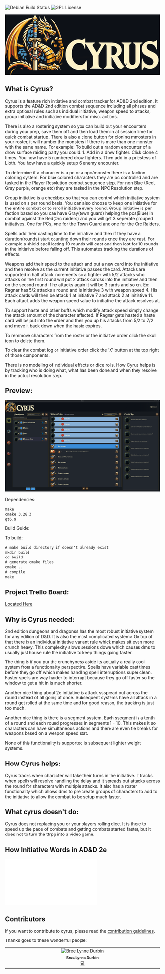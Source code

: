 ![Debian Build Status](https://img.shields.io/github/actions/workflow/status/BreeDurbin/cyrus/cmake-single-platform.yml?style=flat-square&logo=ubuntu&label=Ubuntu%20Build&color=#E95420)
![GPL License](https://img.shields.io/github/license/BreeDurbin/cyrus?style=flat-square&logo=gnu&label=License)


![alt text](./docs/image/CYRUS_BANNER.png)


## What is Cyrus?

Cyrus is a feature rich initiative and combat tracker for AD&D 2nd edition. It supports the AD&D 2nd edition combat sequence including all phases and extra optional rules such as indidual initiative, weapon speed to attacks, group initiative and initiative modifiers for misc. actions. 

There is also a rostering system so you can build out your encounters during your prep, save them off and then load them in at session time for quick combat startup. There is also a clone button for cloning mmosters in your roster, it will number the monsters if there is more than one monster with the same name. For example: To build out a random encounter of a drow surface raiding party you could: 1. Add in a drow fighter. Click clone 4 times. You now have 5 numbered drow fighters. Then add in a priestess of Lloth. You how have a quickly setup 6 enemy encounter.

To determine if a character is a pc or a npc/monster there is a faction coloring system. For blue colored characters they are pc controlled and are tasked in the Player Resolution combat sequence step. For non Blue (Red, Gray purple, orange etc) they are tasked in the NPC Resolution step.

Group initiative is a checkbox so that you can control which initiative system is used on a per round basis. You can also choose to keep one initiative for the entire combat or to reroll initiative every round. Group initiative is per faction based so you can have Gray(town guard) helping the pcs(Blue) in combat against the Red(Orc raiders) and you will get 3 seperate grouped initiatives. One for PCs, one for the Town Guard and one for the Orc Raiders.

Spells add their casting time to the initiative and then if they have a duration(rounds) start counting down their rounds once they are cast. For example a shield spell lasting 10 rounds will cast and then last for 10 rounds in the initiative before falling off. This automates tracking the durations of effects.

Weapons add their speed to the attack and put a new card into the initiative and then resolve as the current initiative passes the card. Attacks are supported in half attack increments so a fighter with 5/2 attacks who attacks on the first round will put 2 attack cardss into the initiative and then on the second round if he attacks again it will be 3 cards and so on. Ex: Ragnar has 5/2 attacks a round and is initiative 3 with weapon speed 4. His attack cards will then be attack 1 at initiative 7 and attack 2 at initiative 11. Each attack adds the weapon speed value to initiative the attack resolves at.

To support haste and other buffs which modify attack speed simply change the attack amount of the character affected. If Ragnar gets hasted a haste card will be put into the order and then you up his attacks from 5/2 to 7/2 and move it back down when the haste expires. 

To remmove characters from the roster or the initiative order click the skull icon to delete them.

To clear the combat log or initiative order click the 'X' button at the top right of those components.

There is no modeling of individual effects or dice rolls. How Cyrus helps is by tracking who is doing what, what has been done and when they resolve in the actual resolution step.

## Preview:
![preview](./docs/screenshots/CYRUS_PREVIEW_3.png)


Dependencies:
```
make
cmake 3.28.3
qt6.9
```
Build Guide:

To build:
```
# make build directory if doesn't already exist
mkdir build
cd build
# generate cmake files
cmake ..
# compile
make
```

## Project Trello Board:
[Located Here](https://trello.com/invite/b/68bbd304d3e025eda942d0c7/ATTI93e6d614c5540b3da8ed7a33a41a0e6689DAEC3A/project-cyrus)

## Why is Cyrus needed:

2nd edition dungeons and dragonss has the most robust initiative system for any edition of D&D. It is also the most complicated system> On top of that there is an individual initiative variant rule whick makes sit even more crunch heavy. This complexity slows sessions down which causes dms to usually just house rule the initiative to keep things going faster.

The thing is if you put the crunchyness aside its actually a really cool system from a functionality perspective. Spells have variable cast times before they go off which makes handling spell interruptions super clean. Faster spells are way harder to interrupt because they go off faster so the window to get a hit in is much shorter.

Another nice thing about 2e initiative is attack ssspread out across the round instead of all going at once. Subsequent systems have all attack in a round get rolled at the same time and for good reason, the tracking is just too much. 

Another nice thing is there is a segment system. Each ssegment is a tenth of a round and each round progresses in segments 1 - 10. This makes it so characters can have simultaneous actions and there are even tie breaks for weapons based on a weapon speed stat.

None of this functionality is supported is subsequent lighter weight systems.


## How Cyrus helps:

Cyrus tracks when character will take their turns in the initiative. It tracks when spells will resolve handling the delay and it spreads out attacks across the round for sharacters with multiple attacks. It also has a roster functionality which allows dms to pre create groups of characters to add to the initiative to allow the combat to be setup much faster.

## What cyrus doesn't do: 

Cyrus does not replacing you or your players rolling dice. It is there to speed up the pace of combats and getting combats started faster, but it does not to turn the ttrpg into a video game.

## How Initiative Words in AD&D 2e
![Initiative Rules](./INITIATIVE_RULES.md)


## Contributors

If you want to contribute to cyrus, please read the [contribution guidelines](CONTRIBUTING.md).

Thanks goes to these wonderful people:

<!-- ALL-CONTRIBUTORS-LIST:START - Do not remove or modify this section -->
<!-- prettier-ignore-start -->
<!-- markdownlint-disable -->
<table>
  <tbody>
    <tr>
      <td align="center" valign="top" width="14.28%"><a href="https://breedurbin.carrd.co"><img src="https://avatars.githubusercontent.com/u/88691414?v=4?s=100" width="100px;" alt="Bree Lynne Durbin"/><br /><sub><b>Bree Lynne Durbin</b></sub></a><br /><a href="#code-BreeDurbin" title="Code">💻</a></td>
    </tr>
  </tbody>
</table>

<!-- markdownlint-restore -->
<!-- prettier-ignore-end -->

<!-- ALL-CONTRIBUTORS-LIST:END -->

